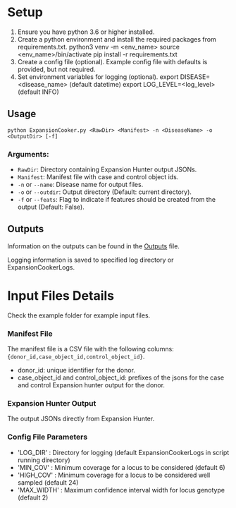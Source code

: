 # Setup 

1. Ensure you have python 3.6 or higher installed.
2. Create a python environment and install the required packages from requirements.txt.
    python3 venv -m <env_name>
    source <env_name>/bin/activate
    pip install -r requirements.txt
3. Create a config file (optional).
    Example config file with defaults is provided, but not required.
4. Set environment variables for logging (optional).
    export DISEASE=<disease_name> (default datetime)
    export LOG_LEVEL=<log_level> (default INFO)

## Usage

    python ExpansionCooker.py <RawDir> <Manifest> -n <DiseaseName> -o <OutputDir> [-f]

### Arguments:

- `RawDir`: Directory containing Expansion Hunter output JSONs.
- `Manifest`: Manifest file with case and control object ids.
- `-n` or `--name`: Disease name for output files.
- `-o` or `--outdir`: Output directory (Default: current directory).
- `-f` or `--feats`: Flag to indicate if features should be created from the output (Default: False).

## Outputs
Information on the outputs can be found in the [Outputs](link) file.

Logging information is saved to specified log directory or ExpansionCookerLogs. 

# Input Files Details

Check the example folder for example input files.

### Manifest File
The manifest file is a CSV file with the following columns: `{donor_id,case_object_id,control_object_id}`.
- donor_id: unique identifier for the donor. 
- case_object_id and control_object_id: prefixes of the jsons for the case and control Expansion hunter output for the donor. 

### Expansion Hunter Output
The output JSONs directly from Expansion Hunter.

### Config File Parameters

- 'LOG_DIR' : Directory for logging (default ExpansionCookerLogs in script running directory)
- 'MIN_COV' : Minimum coverage for a locus to be considered (default 6)
- 'HIGH_COV' : Minimum coverage for a locus to be considered well sampled (default 24)
- 'MAX_WIDTH' : Maximum confidence interval width for locus genotype (default 2)




